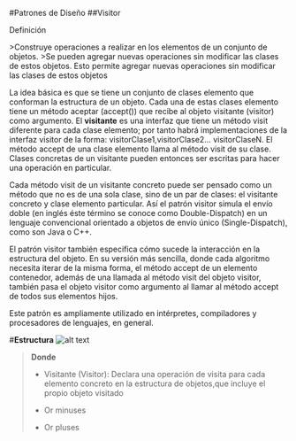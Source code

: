 #Patrones de Diseño
##Visitor
<dl>
  <dt>Definición</dt>
</dl>  
>Construye operaciones a realizar en los elementos de un conjunto de objetos.
>Se pueden agregar nuevas operaciones sin modificar las clases de estos objetos. Esto permite agregar nuevas operaciones sin modificar las clases de estos objetos

La idea básica es que se tiene un conjunto de clases elemento que conforman la estructura de un objeto. Cada una de estas clases elemento tiene un método aceptar (accept()) que recibe al objeto visitante (visitor) como argumento. El **visitante** es una interfaz que tiene un método visit diferente para cada clase elemento; por tanto habrá implementaciones de la interfaz visitor de la forma: visitorClase1,visitorClase2… visitorClaseN. El método accept de una clase elemento llama al método visit de su clase. Clases concretas de un visitante pueden entonces ser escritas para hacer una operación en particular.

Cada método visit de un visitante concreto puede ser pensado como un método que no es de una sola clase, sino de un par de clases: el visitante concreto y clase elemento particular. Así el patrón visitor simula el envío doble (en inglés éste término se conoce como Double-Dispatch) en un lenguaje convencional orientado a objetos de envío único (Single-Dispatch), como son Java o C++.

El patrón visitor también especifica cómo sucede la interacción en la estructura del objeto. En su versión más sencilla, donde cada algoritmo necesita iterar de la misma forma, el método accept de un elemento contenedor, además de una llamada al método visit del objeto visitor, también pasa el objeto visitor como argumento al llamar al método accept de todos sus elementos hijos.

Este patrón es ampliamente utilizado en intérpretes, compiladores y procesadores de lenguajes, en general.

#**Estructura**
![alt text](https://liberatucodigo.files.wordpress.com/2012/08/estructura.png?w=551 "Logo Title Text 1")

>**Donde**
>* Visitante (Visitor): Declara una operación de visita para cada elemento concreto en la estructura de objetos,que incluye el propio objeto visitado
>- Or minuses
>+ Or pluses

